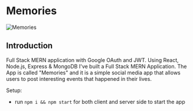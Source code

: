 # Memories
![Memories](https://imgur.com/yqrlg6a.png)

## Introduction
Full Stack MERN application with Google OAuth and JWT.
Using React, Node.js, Express & MongoDB I've built a Full Stack MERN Application. The App is called "Memories" and it is a simple social media app that allows users to post interesting events that happened in their lives.

Setup:
- run ```npm i && npm start``` for both client and server side to start the app
